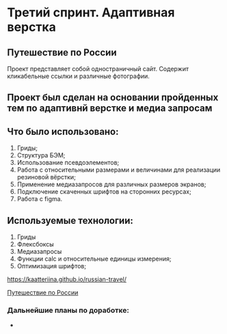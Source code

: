 # Третий спринт. Адаптивная верстка

## Путешествие по России 

Проект представляет собой одностраничный сайт. Содержит кликабельные ссылки и различные фотографии.

## Проект был сделан на основании пройденных тем по адаптивнй верстке  и медиа запросам

## Что было использовано:
1. Гриды;
2. Структура БЭМ;
3. Использование псевдоэлементов;
4. Работа с относительными размерами и величинами для реализации резиновой вёрстки;
5. Применение медиазапросов для различных размеров экранов;
6. Подключение скаченных шрифтов на сторонних ресурсах;
7. Работа с figma.

## Используемые технологии:
1. Гриды
2. Флексбоксы
3. Медиазапросы
5. Функции calc и относительные единицы измерения;
6. Оптимизация шрифтов;


https://kaatteriina.github.io/russian-travel/

[Путешествие по России]()

### Дальнейшие планы по доработке:
-